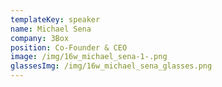 ```yaml
---
templateKey: speaker
name: Michael Sena
company: 3Box
position: Co-Founder & CEO
image: /img/16w_michael_sena-1-.png
glassesImg: /img/16w_michael_sena_glasses.png
---
```


